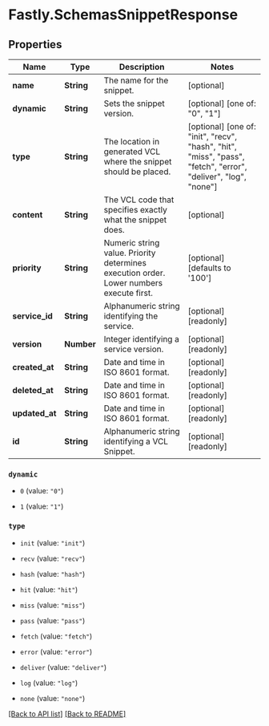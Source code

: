 # Fastly.SchemasSnippetResponse

## Properties

Name | Type | Description | Notes
------------ | ------------- | ------------- | -------------
**name** | **String** | The name for the snippet. | [optional] 
**dynamic** | **String** | Sets the snippet version. | [optional]  [one of: "0", "1"]
**type** | **String** | The location in generated VCL where the snippet should be placed. | [optional]  [one of: "init", "recv", "hash", "hit", "miss", "pass", "fetch", "error", "deliver", "log", "none"]
**content** | **String** | The VCL code that specifies exactly what the snippet does. | [optional] 
**priority** | **String** | Numeric string value. Priority determines execution order. Lower numbers execute first. | [optional] [defaults to '100']
**service_id** | **String** | Alphanumeric string identifying the service. | [optional] [readonly] 
**version** | **Number** | Integer identifying a service version. | [optional] [readonly] 
**created_at** | **String** | Date and time in ISO 8601 format. | [optional] [readonly] 
**deleted_at** | **String** | Date and time in ISO 8601 format. | [optional] [readonly] 
**updated_at** | **String** | Date and time in ISO 8601 format. | [optional] [readonly] 
**id** | **String** | Alphanumeric string identifying a VCL Snippet. | [optional] [readonly] 



 

### `dynamic`

* `0` (value: `"0"`)

* `1` (value: `"1"`)





 

### `type`

* `init` (value: `"init"`)

* `recv` (value: `"recv"`)

* `hash` (value: `"hash"`)

* `hit` (value: `"hit"`)

* `miss` (value: `"miss"`)

* `pass` (value: `"pass"`)

* `fetch` (value: `"fetch"`)

* `error` (value: `"error"`)

* `deliver` (value: `"deliver"`)

* `log` (value: `"log"`)

* `none` (value: `"none"`)





[[Back to API list]](../../README.md#endpoints) [[Back to README]](../../README.md)
